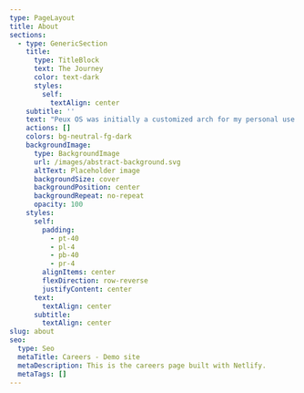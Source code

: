 ```yaml
---
type: PageLayout
title: About
sections:
  - type: GenericSection
    title:
      type: TitleBlock
      text: The Journey
      color: text-dark
      styles:
        self:
          textAlign: center
    subtitle: ''
    text: "Peux OS was initially a customized arch for my personal use. It was never really an idea to convert it into a distro. COVID-19 boredom made it possible. Bitter truth is that you'll find many arch-based distros out there. \n\nThen why Peux OS? Well, its a proof that community-driven ideas and already existing tools can make the experience so much better. Further tweaks can make it more than better.\n\n\nNow, honestly speaking, it's just a hobby.\_The project began in year 2020 with test releases and the first stable ISO was released in Feb 2021. It's been a bit more than 4 years now, out of which this project stayed dormant for 2 years due to my personal issues. \n\nPeux OS received a lot of positive reviews and some not so good ones. I only wanted to share my way of customizing the \"LINUX\" environment with the World, not in a competitive manner but as a guide to beginners and intermediate Linux users. Peux OS is not really a distro, it is more of a highly customized spin-off of Arch Linux, bundled with some very useful tools. \n\nIt made the headlines with its 4 Desktop Environments, XFCE being the most unique of all, that was followed up with 9 Tiling Window Managers. That being said, on its wake after 2 years the plans have changed, Peux OS will only ship XFCE. \n\nI hope to continue this journey and keep sharing my experience with you good people out there."
    actions: []
    colors: bg-neutral-fg-dark
    backgroundImage:
      type: BackgroundImage
      url: /images/abstract-background.svg
      altText: Placeholder image
      backgroundSize: cover
      backgroundPosition: center
      backgroundRepeat: no-repeat
      opacity: 100
    styles:
      self:
        padding:
          - pt-40
          - pl-4
          - pb-40
          - pr-4
        alignItems: center
        flexDirection: row-reverse
        justifyContent: center
      text:
        textAlign: center
      subtitle:
        textAlign: center
slug: about
seo:
  type: Seo
  metaTitle: Careers - Demo site
  metaDescription: This is the careers page built with Netlify.
  metaTags: []
---
```


